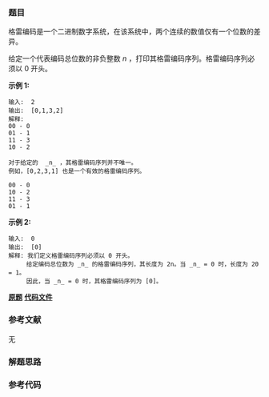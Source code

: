 ### 题目
格雷编码是一个二进制数字系统，在该系统中，两个连续的数值仅有一个位数的差异。

给定一个代表编码总位数的非负整数 _n_ ，打印其格雷编码序列。格雷编码序列必须以 0 开头。

**示例 1:**

    
    
    输入:  2
    输出:  [0,1,3,2]
    解释:
    00 - 0
    01 - 1
    11 - 3
    10 - 2
    
    对于给定的  _n_ ，其格雷编码序列并不唯一。
    例如，[0,2,3,1] 也是一个有效的格雷编码序列。
    
    00 - 0
    10 - 2
    11 - 3
    01 - 1

**示例  2:**

    
    
    输入:  0
    输出:  [0]
    解释: 我们定义格雷编码序列必须以 0 开头。
         给定编码总位数为 _n_ 的格雷编码序列，其长度为 2n。当 _n_ = 0 时，长度为 20 = 1。
         因此，当 _n_ = 0 时，其格雷编码序列为 [0]。
    

 **[原题](https://leetcode-cn.com/problems/gray-code/)**    **[代码文件]()**


### 参考文献
无

### 解题思路




### 参考代码

```go


```




